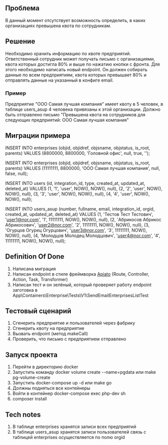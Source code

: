 ## Проблема
В данный момент отсутствует возможность определить, в каких организациях превышена квота по сотрудникам. 

## Решение
Необходимо хранить информацию по квоте предприятий. Ответственный сотрудник может получать письмо с организациями, квота которых достигла 80% и выше по нажатию кнопки с фронта. Для этого необходимо написать новый endpoint. Он должен собирать данные по всем предприятиям, квота которых превышает 80% и отправлять данные на указанный в конфиге email. 

### Пример 
Предприятие "ООО Самая лучшая компания" имеет квоту в 5 человек, в таблице users_asup 4 человека привязаны к этой организации. Должно быть отправлено письмо 
"Превышена квота на сотрудников для следующих предприятий:
ООО Самая лучшая компания"

## Миграции примера
INSERT INTO enterprises (objid, objidref, objsname, objstatus, is_root, parents) VALUES (8800000, 8800000, 'Головной офис', null, true, '');

INSERT INTO enterprises (objid, objidref, objsname, objstatus, is_root, parents) VALUES (11111111, 8800000, 'ООО Самая лучшая компания', null, false, null);

INSERT INTO users (id, integration_id, type, created_at, updated_at, deleted_at) VALUES (1, '1', 'user', NOW(), NOW(), null), (2, '2', 'user', NOW(), NOW(), null), (3, '3', 'user', NOW(), NOW(), null), (4, '4', 'user', NOW(), NOW(), null);

INSERT INTO users_asup (number, fullname, email, integration_id, orgid, created_at, updated_at, deleted_at) VALUES (1, 'Тестов Тест Тестович', 'user1@nor.com', '1', 11111111, NOW(), NOW(), null), (2, 'Абрикосов Абрикос Абрикосович', 'user2@nor.com', '2', 11111111, NOW(), NOW(), null), (3, 'Огурцов Огурец Огурцович', 'user3@nor.com', '3', 11111111, NOW(), NOW(), null), (4, 'Молодцов Молодец Молодцович', 'user4@nor.com', '4', 11111111, NOW(), NOW(), null);

## Definition Of Done
1. Написана миграция
2. Написан endpoint в стиле фреймворка [Apiato](https://apiato.io/) (Route, Controller, Action, Task, Transformer)
3. Написан тест и он зелёный, который проверяет работу endpoint заготовка в App\Containers\Enterprise\Tests\V1\SendEmailEnterprisesListTest

## Тестовый сценарий
1. Сгенерить предприятие и пользователей через фабрику
2. Сгенерить квоту на предприятие
3. Вызвать endpoint (метод makeCall)
4. Проверить, что письмо с предприятием отправлено

## Запуск проекта
1. Перейти в директорию docker
2. Запустить команду docker volume create --name=pgdata или make pg-volume-create
3. Запустить docker-compose up -d или make go
4. Должны подняться все контейнеры
5. Войти в контейнер docker-compose exec php-dev sh 
6. composer install

## Tech notes
1. В таблице enterprises хранятся записи всех предприятий
2. В таблице users_asup хранятся записи пользователей связь с таблицей enterprises осуществляется по полю orgid